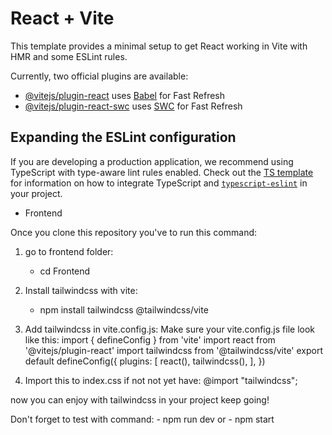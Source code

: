 # React + Vite

This template provides a minimal setup to get React working in Vite with HMR and some ESLint rules.

Currently, two official plugins are available:

- [@vitejs/plugin-react](https://github.com/vitejs/vite-plugin-react/blob/main/packages/plugin-react) uses [Babel](https://babeljs.io/) for Fast Refresh
- [@vitejs/plugin-react-swc](https://github.com/vitejs/vite-plugin-react/blob/main/packages/plugin-react-swc) uses [SWC](https://swc.rs/) for Fast Refresh

## Expanding the ESLint configuration

If you are developing a production application, we recommend using TypeScript with type-aware lint rules enabled. Check out the [TS template](https://github.com/vitejs/vite/tree/main/packages/create-vite/template-react-ts) for information on how to integrate TypeScript and [`typescript-eslint`](https://typescript-eslint.io) in your project.


+ Frontend 

Once you clone this repository you've to run this command:

1. go to frontend folder:
    - cd Frontend

2. Install tailwindcss with vite:
    - npm install tailwindcss @tailwindcss/vite

3. Add tailwindcss in vite.config.js:
Make sure your vite.config.js file look like this:
    import { defineConfig } from 'vite'
    import react from '@vitejs/plugin-react'
    import tailwindcss from '@tailwindcss/vite'
    export default defineConfig({
    plugins: [
        react(),
        tailwindcss(),
    ],
    })

4. Import this to index.css if not not yet have:
    @import "tailwindcss";

now you can enjoy with tailwindcss in your project keep going!

Don't forget to test with command:
    - npm run dev 
or
    - npm start